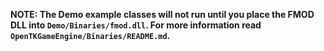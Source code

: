 **NOTE: The Demo example classes will not run until you place the FMOD DLL into `Demo/Binaries/fmod.dll`. For more information read `OpenTKGameEngine/Binaries/README.md`.**